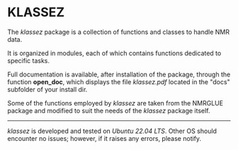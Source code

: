# **KLASSEZ**

The *klassez* package is a collection of functions and classes to handle NMR data.

It is organized in modules, each of which contains functions dedicated to specific tasks.

Full documentation is available, after installation of the package, through the function **open_doc**, which displays the file *klassez.pdf* located in the "docs" subfolder of your install dir.

Some of the functions employed by *klassez* are taken from the NMRGLUE package and modified to suit the needs of the *klassez* package itself.

---

*klassez* is developed and tested on *Ubuntu 22.04 LTS*. Other OS should encounter no issues; however, if it raises any errors, please notify.

